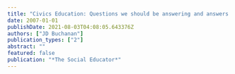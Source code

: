 ```yaml
---
title: "Civics Education: Questions we should be answering and answers we should be questioning."
date: 2007-01-01
publishDate: 2021-08-03T04:08:05.643376Z
authors: ["JD Buchanan"]
publication_types: ["2"]
abstract: ""
featured: false
publication: "*The Social Educator*"
---
```


